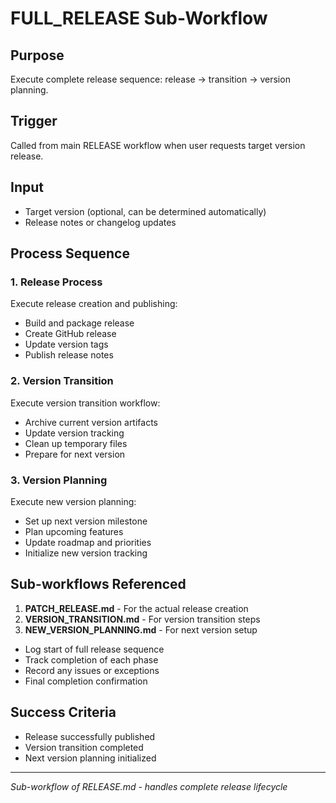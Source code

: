 # FULL_RELEASE Sub-Workflow

## Purpose
Execute complete release sequence: release → transition → version planning.

## Trigger
Called from main RELEASE workflow when user requests target version release.

## Input
- Target version (optional, can be determined automatically)
- Release notes or changelog updates

## Process Sequence

### 1. Release Process
Execute release creation and publishing:
- Build and package release
- Create GitHub release
- Update version tags
- Publish release notes

### 2. Version Transition  
Execute version transition workflow:
- Archive current version artifacts
- Update version tracking
- Clean up temporary files
- Prepare for next version

### 3. Version Planning
Execute new version planning:
- Set up next version milestone
- Plan upcoming features
- Update roadmap and priorities
- Initialize new version tracking

## Sub-workflows Referenced
1. **PATCH_RELEASE.md** - For the actual release creation
2. **VERSION_TRANSITION.md** - For version transition steps  
3. **NEW_VERSION_PLANNING.md** - For next version setup

- Log start of full release sequence
- Track completion of each phase
- Record any issues or exceptions
- Final completion confirmation

## Success Criteria
- Release successfully published
- Version transition completed
- Next version planning initialized

---
*Sub-workflow of RELEASE.md - handles complete release lifecycle*